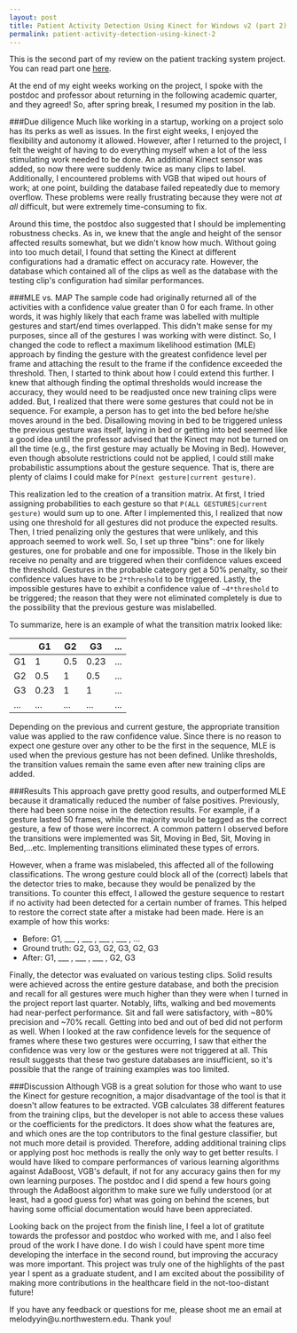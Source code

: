 ```yaml
---
layout: post
title: Patient Activity Detection Using Kinect for Windows v2 (part 2)
permalink: patient-activity-detection-using-kinect-2
---
```

This is the second part of my review on the patient tracking system project. You can read part one [here](/patient-activity-detection-using-kinect). 

At the end of my eight weeks working on the project, I spoke with the postdoc and professor about returning in the following academic quarter, and they agreed! So, after spring break, I resumed my position in the lab. 

###Due diligence
Much like working in a startup, working on a project solo has its perks as well as issues. In the first eight weeks, I enjoyed the flexibility and autonomy it allowed. However, after I returned to the project, I felt the weight of having to do everything myself when a lot of the less stimulating work needed to be done. An additional Kinect sensor was added, so now there were suddenly twice as many clips to label. Additionally, I encountered problems with VGB that wiped out hours of work; at one point, building the database failed repeatedly due to memory overflow. These problems were really frustrating because they were not *at all* difficult, but were extremely time-consuming to fix. 

Around this time, the postdoc also suggested that I should be implementing robustness checks. As in, we knew that the angle and height of the sensor affected results somewhat, but we didn't know how much. Without going into too much detail, I found that setting the Kinect at different configurations had a dramatic effect on accuracy rate. However, the database which contained all of the clips as well as the database with the testing clip's configuration had similar performances. 

###MLE vs. MAP
The sample code had originally returned all of the activities with a confidence value greater than 0 for each frame. In other words, it was highly likely that each frame was labelled with multiple gestures and start/end times overlapped. This didn't make sense for my purposes, since all of the gestures I was working with were distinct. So, I changed the code to reflect a maximum likelihood estimation (MLE) approach by finding the gesture with the greatest confidence level per frame and attaching the result to the frame if the confidence exceeded the threshold. Then, I started to think about how I could extend this further. I knew that although finding the optimal thresholds would increase the accuracy, they would need to be readjusted once new training clips were added. But, I realized that there were some gestures that could not be in sequence. For example, a person has to get into the bed before he/she moves around in the bed. Disallowing moving in bed to be triggered unless the previous gesture was itself, laying in bed or getting into bed seemed like a good idea until the professor advised that the Kinect may not be turned on all the time (e.g., the first gesture may actually be Moving in Bed). However, even though absolute restrictions could not be applied, I could still make probabilistic assumptions about the gesture sequence. That is, there are plenty of claims I could make for `P(next gesture|current gesture)`. 

This realization led to the creation of a transition matrix. At first, I tried assigning probabilities to each gesture so that `P(ALL GESTURES|current gesture)` would sum up to one. After I implemented this, I realized that now using one threshold for all gestures did not produce the expected results. Then, I tried penalizing only the gestures that were unlikely, and this approach seemed to work well. So, I set up three "bins": one for likely gestures, one for probable and one for impossible. Those in the likely bin receive no penalty and are triggered when their confidence values exceed the threshold. Gestures in the probable category get a 50% penalty, so their confidence values have to be `2*threshold` to be triggered. Lastly, the impossible gestures have to exhibit a confidence value of `~4*threshold` to be triggered; the reason that they were not eliminated completely is due to the possibility that the previous gesture was mislabelled. 

To summarize, here is an example of what the transition matrix looked like:

|    | G1   | G2  | G3   | ...  |
|----|------|-----|------|------|
| G1 | 1    | 0.5 | 0.23 | ...  |
| G2 | 0.5  | 1   | 0.5  | ...  |
| G3 | 0.23 | 1   | 1    | ...  |
| ... | ... | ... | ...  | ...  |

Depending on the previous and current gesture, the appropriate transition value was applied to the raw confidence value. Since there is no reason to expect one gesture over any other to be the first in the sequence, MLE is used when the previous gesture has not been defined. Unlike thresholds, the transition values remain the same even after new training clips are added. 

###Results 
This approach gave pretty good results, and outperformed MLE because it dramatically reduced the number of false positives. Previously, there had been some noise in the detection results. For example, if a gesture lasted 50 frames, while the majority would be tagged as the correct gesture, a few of those were incorrect. A common pattern I observed before the transitions were implemented was Sit, Moving in Bed, Sit, Moving in Bed,...etc. Implementing transitions eliminated these types of errors. 

However, when a frame was mislabeled, this affected all of the following classifications. The wrong gesture could block all of the (correct) labels that the detector tries to make, because they would be penalized by the transitions. To counter this effect, I allowed the gesture sequence to restart if no activity had been detected for a certain number of frames. This helped to restore the correct state after a mistake had been made. Here is an example of how this works: 

- Before: G1, ___ , ___ , ___ , ___ , ... 
- Ground truth: G2, G3, G2, G3, G2, G3
- After: G1, ___ , ___ , ___ , G2, G3

Finally, the detector was evaluated on various testing clips. Solid results were achieved across the entire gesture database, and both the precision and recall for all gestures were much higher than they were when I turned in the project report last quarter. Notably, lifts, walking and bed movements had near-perfect performance. Sit and fall were satisfactory, with ~80% precision and ~70% recall. Getting into bed and out of bed did not perform as well. When I looked at the raw confidence levels for the sequence of frames where these two gestures were occurring, I saw that either the confidence was very low or the gestures were not triggered at all. This result suggests that these two gesture databases are insufficient, so it's possible that the range of training examples was too limited.

###Discussion
Although VGB is a great solution for those who want to use the Kinect for gesture recognition, a major disadvantage of the tool is that it doesn't allow features to be extracted. VGB calculates 38 different features from the training clips, but the developer is not able to access these values or the coefficients for the predictors. It does show what the features are, and which ones are the top contributors to the final gesture classifier, but not much more detail is provided. Therefore, adding additional training clips or applying post hoc methods is really the only way to get better results. I would have liked to compare performances of various learning algorithms against AdaBoost, VGB's default, if not for any accuracy gains then for my own learning purposes. The postdoc and I did spend a few hours going through the AdaBoost algorithm to make sure we fully understood (or at least, had a good guess for) what was going on behind the scenes, but having some official documentation would have been appreciated. 

Looking back on the project from the finish line, I feel a lot of gratitute towards the professor and postdoc who worked with me, and I also feel proud of the work I have done. I do wish I could have spent more time developing the interface in the second round, but improving the accuracy was more important. This project was truly one of the highlights of the past year I spent as a graduate student, and I am excited about the possibility of making more contributions in the healthcare field in the not-too-distant future! 

<p class="message">If you have any feedback or questions for me, please shoot me an email at melodyyin@u.northwestern.edu. Thank you!</p>